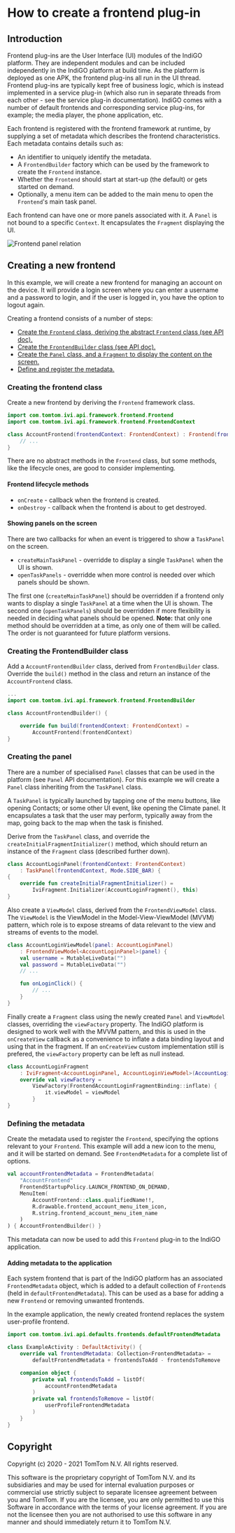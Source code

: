 # How to create a frontend plug-in

## Introduction

Frontend plug-ins are the User Interface (UI) modules of the IndiGO platform. They are independent modules and can be included independently in the IndiGO platform at build time. As the platform is deployed as one APK, the frontend plug-ins all run in the UI thread. Frontend plug-ins are typically kept free of business logic, which is instead implemented in a service plug-in (which also run in separate threads from each other - see the service plug-in documentation). IndiGO comes with a number of default frontends and corresponding service plug-ins, for example; the media player, the phone application, etc.

Each frontend is registered with the frontend framework at runtime, by supplying a set of metadata which describes the frontend characteristics. Each metadata contains details such as:

- An identifier to uniquely identify the metadata.
- A `FrontendBuilder` factory which can be used by the framework to create the `Frontend` instance.
- Whether the `Frontend` should start at start-up (the default) or gets started on demand. 
- Optionally, a menu item can be added to the main menu to open the `Frontend`'s main task panel.

Each frontend can have one or more panels associated with it. A `Panel` is not bound to a specific `Context`. It encapsulates the `Fragment` displaying the UI.

![Frontend panel relation](images/frontend_panel_relation.svg)


## Creating a new frontend

In this example, we will create a new frontend for managing an account on the device. It will provide a login screen where you can enter a username and a password to login, and if the user is logged in, you have the option to logout again.

Creating a frontend consists of a number of steps:

- [Create the `Frontend` class, deriving the abstract `Frontend` class (see API doc).](#creating-the-frontend-class)
- [Create the `FrontendBuilder` class (see API doc).](#creating-the-frontendbuilder-class)
- [Create the `Panel` class, and a `Fragment` to display the content on the screen.](#creating-the-panel)
- [Define and register the metadata.](#defining-the-metadata)

### Creating the frontend class

Create a new frontend by deriving the `Frontend` framework class.

```kotlin
import com.tomtom.ivi.api.framework.frontend.Frontend
import com.tomtom.ivi.api.framework.frontend.FrontendContext

class AccountFrontend(frontendContext: FrontendContext) : Frontend(frontendContext) {
    // ...
}
```

There are no abstract methods in the `Frontend` class, but some methods, like the lifecycle ones, are good to consider implementing.

#### Frontend lifecycle methods

- `onCreate` - callback when the frontend is created.
- `onDestroy` - callback when the frontend is about to get destroyed.

#### Showing panels on the screen

There are two callbacks for when an event is triggered to show a `TaskPanel` on the screen.

- `createMainTaskPanel` - overridde to display a single `TaskPanel` when the UI is shown. 
- `openTaskPanels` - overridde when more control is needed over which panels should be shown.

The first one (``createMainTaskPanel``) should be overridden if a frontend only wants to display a single `TaskPanel` at a time when the UI is shown. The second one (`openTaskPanels`) should be overridden if more flexibility is needed in deciding what panels should be opened.
**Note:** that only one method should be overridden at a time, as only one of them will be called. The order is not guaranteed for future platform versions.

### Creating the FrontendBuilder class

Add a `AccountFrontendBuilder` class, derived from `FrontendBuilder` class. Override the `build()` method in the class and return an instance of the `AccountFrontend` class.

```kotlin
...
import com.tomtom.ivi.api.framework.frontend.FrontendBuilder

class AccountFrontendBuilder() {

    override fun build(frontendContext: FrontendContext) =
        AccountFrontend(frontendContext)
}
```

### Creating the panel

There are a number of specialised `Panel` classes that can be used in the platform (see `Panel` API documentation). For this example we will create a `Panel` class inheriting from the `TaskPanel` class.

A `TaskPanel` is typically launched by tapping one of the menu buttons, like opening Contacts; or some other UI event, like opening the Climate panel. It encapsulates a task that the user may perform, typically away from the map, going back to the map when the task is finished.

Derive from the `TaskPanel` class, and override the `createInitialFragmentInitializer()` method, which should return an instance of the `Fragment` class (described further down).

```kotlin
class AccountLoginPanel(frontendContext: FrontendContext)
    : TaskPanel(frontendContext, Mode.SIDE_BAR) {
{
    override fun createInitialFragmentInitializer() =
        IviFragment.Initializer(AccountLoginFragment(), this)
}
```

Also create a `ViewModel` class, derived from the `FrontendViewModel` class. The `ViewModel` is the ViewModel in the Model-View-ViewModel (MVVM) pattern, which role is to expose streams of data relevant to the view and streams of events to the model.

```kotlin
class AccountLoginViewModel(panel: AccountLoginPanel)
    : FrontendViewModel<AccountLoginPanel>(panel) {
    val username = MutableLiveData("")
    val password = MutableLiveData("")
    // ...

    fun onLoginClick() {
        // ...
    }
}
```

Finally create a `Fragment` class using the newly created `Panel` and `ViewModel` classes, overriding the `viewFactory` property. The IndiGO platform is designed to work well with the MVVM pattern, and this is used in the `onCreateView` callback as a convenience to inflate a data binding layout and using that in the fragment.
If an `onCreateView` custom implementation still is prefered, the `viewFactory` property can be left as null instead.

```kotlin
class AccountLoginFragment
    : IviFragment<AccountLoginPanel, AccountLoginViewModel>(AccountLoginViewModel::class) {
    override val viewFactory =
        ViewFactory(FrontendAccountLoginFragmentBinding::inflate) {
            it.viewModel = viewModel
        }
}
```

### Defining the metadata

Create the metadata used to register the `Frontend`, specifying the options relevant to your `Frontend`. This example will add a new icon to the menu, and it will be started on demand. See `FrontendMetadata` for a complete list of options.

```kotlin
val accountFrontendMetadata = FrontendMetadata(
    "AccountFrontend"
    FrontendStartupPolicy.LAUNCH_FRONTEND_ON_DEMAND,
    MenuItem(
        AccountFrontend::class.qualifiedName!!,
        R.drawable.frontend_account_menu_item_icon,
        R.string.frontend_account_menu_item_name
    )
) { AccountFrontendBuilder() }
```

This metadata can now be used to add this `Frontend` plug-in to the IndiGO application.

#### Adding metadata to the application

Each system frontend that is part of the IndiGO platform has an associated `FrontendMetadata` object, which is added to a default collection of `Frontend`s (held in `defaultFrontendMetadata`). This can be used as a base for adding a new `Frontend` or removing unwanted frontends.

In the example application, the newly created frontend replaces the system user-profile frontend.

```kotlin
import com.tomtom.ivi.api.defaults.frontends.defaultFrontendMetadata

class ExampleActivity : DefaultActivity() {
    override val frontendMetadata: Collection<FrontendMetadata> =
        defaultFrontendMetadata + frontendsToAdd - frontendsToRemove

    companion object {
        private val frontendsToAdd = listOf(
            accountFrontendMetadata
        )
        private val frontendsToRemove = listOf(
            userProfileFrontendMetadata
        )
    }
}
```

## Copyright

Copyright (c) 2020 - 2021 TomTom N.V. All rights reserved.

This software is the proprietary copyright of TomTom N.V. and its subsidiaries and may be used for
internal evaluation purposes or commercial use strictly subject to separate licensee agreement
between you and TomTom. If you are the licensee, you are only permitted to use this Software in
accordance with the terms of your license agreement. If you are not the licensee then you are not
authorised to use this software in any manner and should immediately return it to TomTom N.V.
